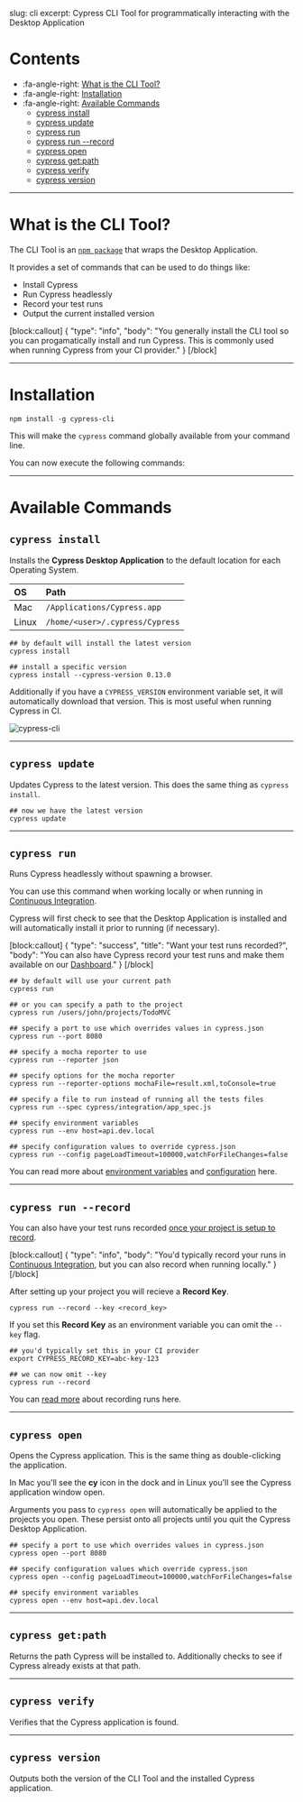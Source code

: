 slug: cli
excerpt: Cypress CLI Tool for programmatically interacting with the Desktop Application

# Contents

- :fa-angle-right: [What is the CLI Tool?](#section-what-is-the-cli-tool-)
- :fa-angle-right: [Installation](#section-installation)
- :fa-angle-right: [Available Commands](#section-available-commands)
  - [cypress install](#section--cypress-install-)
  - [cypress update](#section--cypress-update-)
  - [cypress run](#section--cypress-run-)
  - [cypress run --record](cli#section--cypress-run-record-)
  - [cypress open](#section--cypress-open-)
  - [cypress get:path](#section--cypress-get-path-)
  - [cypress verify](#section--cypress-verify-)
  - [cypress version](#section--cypress-version-)

***

# What is the CLI Tool?

The CLI Tool is an [`npm package`](https://www.npmjs.com/package/cypress) that wraps the Desktop Application.

It provides a set of commands that can be used to do things like:

- Install Cypress
- Run Cypress headlessly
- Record your test runs
- Output the current installed version

[block:callout]
{
  "type": "info",
  "body": "You generally install the CLI tool so you can progamatically install and run Cypress. This is commonly used when running Cypress from your CI provider."
}
[/block]

***

# Installation

```shell
npm install -g cypress-cli
```

This will make the `cypress` command globally available from your command line.

You can now execute the following commands:

***

# Available Commands

## `cypress install`

Installs the **Cypress Desktop Application** to the default location for each Operating System.

OS | Path
:--- | :---
Mac  | `/Applications/Cypress.app`
Linux  | `/home/<user>/.cypress/Cypress`

```shell
## by default will install the latest version
cypress install
```

```shell
## install a specific version
cypress install --cypress-version 0.13.0
```

Additionally if you have a `CYPRESS_VERSION` environment variable set, it will automatically download that version. This is most useful when running Cypress in CI.

![cypress-cli](https://cloud.githubusercontent.com/assets/1268976/14435124/4f632278-ffe4-11e5-9dab-0a2d493551b3.gif)

***

## `cypress update`

Updates Cypress to the latest version. This does the same thing as `cypress install`.

```shell
## now we have the latest version
cypress update
```

***

## `cypress run`

Runs Cypress headlessly without spawning a browser.

You can use this command when working locally or when running in [Continuous Integration](https://on.cypress.io/guides/continuous-integration).

Cypress will first check to see that the Desktop Application is installed and will automatically install it prior to running (if necessary).

[block:callout]
{
  "type": "success",
  "title": "Want your test runs recorded?",
  "body": "You can also have Cypress record your test runs and make them available on our [Dashboard](https://on.cypress.io/guides/dashboard-features)."
}
[/block]

```shell
## by default will use your current path
cypress run
```

```shell
## or you can specify a path to the project
cypress run /users/john/projects/TodoMVC
```

```shell
## specify a port to use which overrides values in cypress.json
cypress run --port 8080
```

```shell
## specify a mocha reporter to use
cypress run --reporter json
```

```shell
## specify options for the mocha reporter
cypress run --reporter-options mochaFile=result.xml,toConsole=true
```

```shell
## specify a file to run instead of running all the tests files
cypress run --spec cypress/integration/app_spec.js
```

```shell
## specify environment variables
cypress run --env host=api.dev.local
```

```shell
## specify configuration values to override cypress.json
cypress run --config pageLoadTimeout=100000,watchForFileChanges=false
```

You can read more about [environment variables](https://on.cypress.io/environment-variables) and [configuration](https://on.cypress.io/configuration) here.

***

## `cypress run --record`

You can also have your test runs recorded [once your project is setup to record](https://on.cypress.io/guides/projects).

[block:callout]
{
  "type": "info",
  "body": "You'd typically record your runs in [Continuous Integration](https://on.cypress.io/guides/continuous-integration), but you can also record when running locally."
}
[/block]

After setting up your project you will recieve a **Record Key**.

```shell
cypress run --record --key <record_key>
```

If you set this **Record Key** as an environment variable you can omit the `--key` flag.

```shell
## you'd typically set this in your CI provider
export CYPRESS_RECORD_KEY=abc-key-123

## we can now omit --key
cypress run --record
```

You can [read more](https://on.cypress.io/how-do-i-record-runs) about recording runs here.

***

## `cypress open`

Opens the Cypress application. This is the same thing as double-clicking the application.

In Mac you'll see the **cy** icon in the dock and in Linux you'll see the Cypress application window open.

Arguments you pass to `cypress open` will automatically be applied to the projects you open. These persist onto all projects until you quit the Cypress Desktop Application.

```shell
## specify a port to use which overrides values in cypress.json
cypress open --port 8080
```

```shell
## specify configuration values which override cypress.json
cypress open --config pageLoadTimeout=100000,watchForFileChanges=false
```

```shell
## specify environment variables
cypress open --env host=api.dev.local
```

***

## `cypress get:path`

Returns the path Cypress will be installed to. Additionally checks to see if Cypress already exists at that path.

***

## `cypress verify`

Verifies that the Cypress application is found.

***

## `cypress version`

Outputs both the version of the CLI Tool and the installed Cypress application.
